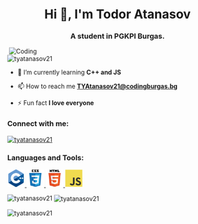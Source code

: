 <h1 align="center">Hi 👋, I'm Todor Atanasov</h1>
<h3 align="center">A student in PGKPI Burgas.</h3>
<img align="right" src="https://raw.githubusercontent.com/gist/patevs/b007a0e98fb216438d4cbf559fac4166/raw/88f20c9d749d756be63f22b09f3c4ac570bc5101/programming.gif" alt = "Coding" width = "500px">


<p align="left"> <img src="https://komarev.com/ghpvc/?username=tyatanasov21&label=Profile%20views&color=0e75b6&style=flat" alt="tyatanasov21" /> </p>

- 🌱 I’m currently learning **C++ and JS**

- 📫 How to reach me **TYAtanasov21@codingburgas.bg**

- ⚡ Fun fact **I love everyone**

<h3 align="left">Connect with me:</h3>
<p align="left">
<a href="https://linkedin.com/in/tyatanasov21" target="blank"><img align="center" src="https://raw.githubusercontent.com/rahuldkjain/github-profile-readme-generator/master/src/images/icons/Social/linked-in-alt.svg" alt="tyatanasov21" height="30" width="40" /></a>
</p>

<h3 align="left">Languages and Tools:</h3>
<p align="left"> <a href="https://www.w3schools.com/cpp/" target="_blank" rel="noreferrer"> <img src="https://raw.githubusercontent.com/devicons/devicon/master/icons/cplusplus/cplusplus-original.svg" alt="cplusplus" width="40" height="40"/> </a> <a href="https://www.w3schools.com/css/" target="_blank" rel="noreferrer"> <img src="https://raw.githubusercontent.com/devicons/devicon/master/icons/css3/css3-original-wordmark.svg" alt="css3" width="40" height="40"/> </a> <a href="https://www.w3.org/html/" target="_blank" rel="noreferrer"> <img src="https://raw.githubusercontent.com/devicons/devicon/master/icons/html5/html5-original-wordmark.svg" alt="html5" width="40" height="40"/> </a> <a href="https://developer.mozilla.org/en-US/docs/Web/JavaScript" target="_blank" rel="noreferrer"> <img src="https://raw.githubusercontent.com/devicons/devicon/master/icons/javascript/javascript-original.svg" alt="javascript" width="40" height="40"/> </a> </p>

<p><img align="left" src="https://github-readme-stats.vercel.app/api/top-langs?username=tyatanasov21&show_icons=true&locale=en&layout=compact" alt="tyatanasov21" /></p>

<p>&nbsp;<img align="center" src="https://github-readme-stats.vercel.app/api?username=tyatanasov21&show_icons=true&locale=en" alt="tyatanasov21" /></p>

<p><img align="center" src="https://github-readme-streak-stats.herokuapp.com/?user=tyatanasov21&" alt="tyatanasov21" /></p>

